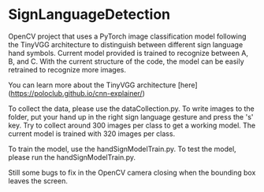 # SignLanguageDetection

OpenCV project that uses a PyTorch image classification model following the TinyVGG architecture to distinguish between different sign language hand symbols. Current model provided is trained to recognize between A, B, and C. With the current structure of the code, the model can be easily retrained to recognize more images.

You can learn more about the TinyVGG architecture [here] (https://poloclub.github.io/cnn-explainer/)

To collect the data, please use the dataCollection.py. To write images to the folder, put your hand up in the right sign language gesture and press the 's' key. Try to collect around 300 images per class to get a working model. The current model is trained with 320 images per class.

To train the model, use the handSignModelTrain.py. 
To test the model, please run the handSignModelTrain.py. 

Still some bugs to fix in the OpenCV camera closing when the bounding box leaves the screen.
